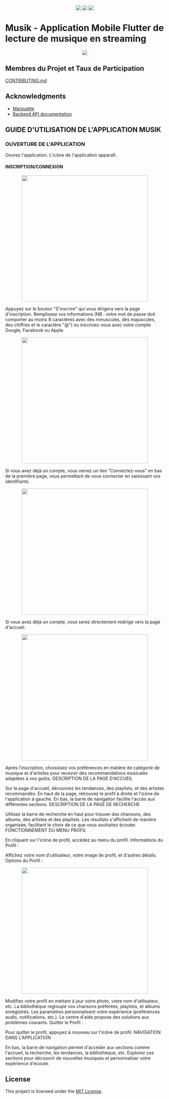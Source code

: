 <p align="center">
<img align="center" src="http://ForTheBadge.com/images/badges/built-with-love.svg"> <img align="center" src="http://ForTheBadge.com/images/badges/makes-people-smile.svg"> <img align="center" src="http://ForTheBadge.com/images/badges/built-by-developers.svg">
</p>

# Musik - Application Mobile Flutter de lecture de musique en streaming

<p align="center">
  <img src="./assets/images/logo.png">
</p>

## Membres du Projet et Taux de Participation

[CONTRIBUTING.md](CONTRIBUTING.md)

## Acknowledgments

- [Marquette](https://www.figma.com/file/yU4f5wiiEmJoJp6bn8D1Oj/Streamusik?type=design&node-id=0-1&mode=design&t=5ffuQDmWEz8KUpFt-0)
- [Backend API documentation](https://documenter.getpostman.com/view/15632620/UVeAuowo#a8e566a3-ba1c-461d-80e9-59401c747e1f)

## GUIDE D'UTILISATION DE L'APPLICATION MUSIK

### OUVERTURE DE L'APPLICATION

Ouvrez l'application.
L'icône de l'application apparaît.

#### INSCRIPTION/CONNEXION

<p align="center">
  <img src="./assets/images/Screenshot_20240207-223456.png" width=400>
</p>

Appuyez sur le bouton "S'inscrire" qui vous dirigera vers la page d'inscription. Remplissez vos informations (NB : votre mot de passe doit comporter au moins 8 caractères avec des minuscules, des majuscules, des chiffres et le caractère "@") ou inscrivez-vous avec votre compte Google, Facebook ou Apple.
<p align="center">
  <img src="./assets/images/Screenshot_20240207-223505.png" width=400>
</p>

Si vous avez déjà un compte, vous verrez un lien "Connectez-vous" en bas de la première page, vous permettant de vous connecter en saisissant vos identifiants.
<p align="center">
  <img src="./assets/images/Screenshot_20240207-223518.png" width=400>
</p>
Si vous avez déjà un compte, vous serez directement redirigé vers la page d'accueil.
<p align="center">
  <img src="./assets/images/Screenshot_20240207-223617.png" width=400>
</p>
Après l'inscription, choisissez vos préférences en matière de catégorie de musique et d'artistes pour recevoir des recommandations musicales adaptées à vos goûts.
DESCRIPTION DE LA PAGE D'ACCUEIL

Sur la page d'accueil, découvrez les tendances, des playlists, et des artistes recommandés.
En haut de la page, retrouvez le profil à droite et l'icône de l'application à gauche.
En bas, la barre de navigation facilite l'accès aux différentes sections.
DESCRIPTION DE LA PAGE DE RECHERCHE

Utilisez la barre de recherche en haut pour trouver des chansons, des albums, des artistes et des playlists.
Les résultats s'affichent de manière organisée, facilitant le choix de ce que vous souhaitez écouter.
FONCTIONNEMENT DU MENU PROFIL

En cliquant sur l'icône de profil, accédez au menu du profil.
Informations du Profil :

Affichez votre nom d'utilisateur, votre image de profil, et d'autres détails.
Options du Profil :
<p align="center">
  <img src="./assets/images/Screenshot_20240207-223624.png" width=400>
</p>

Modifiez votre profil en mettant à jour votre photo, votre nom d'utilisateur, etc.
La bibliothèque regroupe vos chansons préférées, playlists, et albums enregistrés.
Les paramètres personnalisent votre expérience (préférences audio, notifications, etc.).
Le centre d'aide propose des solutions aux problèmes courants.
Quitter le Profil :

Pour quitter le profil, appuyez à nouveau sur l'icône de profil.
NAVIGATION DANS L'APPLICATION

En bas, la barre de navigation permet d'accéder aux sections comme l'accueil, la recherche, les tendances, la bibliothèque, etc.
Explorez ces sections pour découvrir de nouvelles musiques et personnaliser votre expérience d'écoute.

## License

This project is licensed under the [MIT License](LICENSE).

